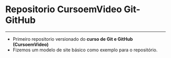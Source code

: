 # Repositorio CursoemVideo Git-GitHub
***
- Primeiro repositorio versionado do **curso de Git e GitHub (CursoemVideo)**
- Fizemos um modelo de site básico como exemplo para o repositório.
